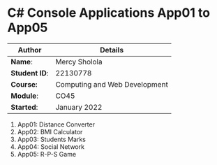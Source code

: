 # C# Console Applications App01 to App05
| Author | Details |
| ---- | ---- |
**Name**: | Mercy Sholola  |
**Student ID**: | 22130778 |
**Course:** | Computing and Web Development |
**Module**: | CO45 |
**Started**: | January 2022 |    

1. App01: Distance Converter
2. App02: BMI Calculator
3. App03: Students Marks
4. App04: Social Network
5. App05: R-P-S Game
